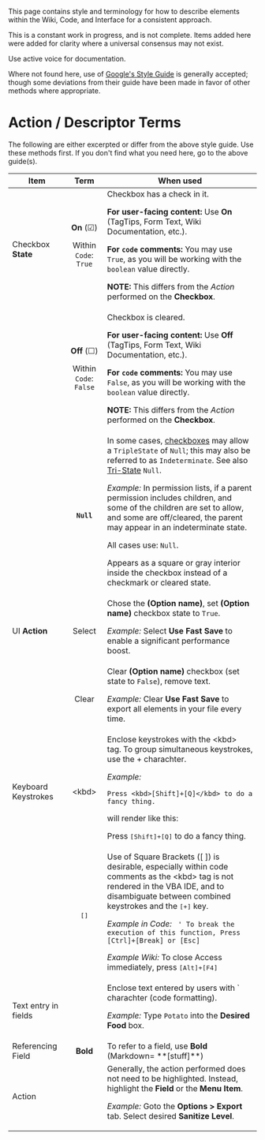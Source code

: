 This page contains style and terminology for how to describe elements within the Wiki, Code, and Interface for a consistent approach.

This is a constant work in progress, and is not complete. Items added here were added for clarity where a universal consensus may not exist.

Use active voice for documentation.

Where not found here, use of [Google's Style Guide](https://developers.google.com/style/) is generally accepted; though some deviations from their guide have been made in favor of other methods where appropriate.
<p>
<p>

# Action / Descriptor Terms
The following are either excerpted or differ from the above style guide. Use these methods first. If you don't find what you need here, go to the above guide(s).

|Item|Term|When used
|-|:-:|-
|Checkbox **State**|**On** (☑) <p>Within `Code`: `True` |Checkbox has a check in it. <p>**For user-facing content:** Use **On** (TagTips, Form Text, Wiki Documentation, etc.). <p>**For `code` comments:** You may use `True`, as you will be working with the `boolean` value directly.<p>**NOTE:** This differs from the *Action* performed on the **Checkbox**.
||**Off** (☐) <p>Within `Code`: `False`|Checkbox is cleared. <p>**For user-facing content:** Use **Off** (TagTips, Form Text, Wiki Documentation, etc.). <p>**For `code` comments:** You may use `False`, as you will be working with the `boolean` value directly.<p>**NOTE:** This differs from the *Action* performed on the **Checkbox**.
||**`Null`**|In some cases, [checkboxes](https://docs.microsoft.com/en-us/office/vba/api/access.checkbox.triplestate) may allow a `TripleState` of `Null`; this may also be referred to as `Indeterminate`. See also [Tri-State](https://en.wikipedia.org/wiki/Checkbox#Tri-state%20checkbox) `Null`. <p>*Example:* In permission lists, if a parent permission includes children, and some of the children are set to allow, and some are off/cleared, the parent may appear in an indeterminate state.<p>All cases use: `Null`.<p> Appears as a square or gray interior inside the checkbox instead of a checkmark or cleared state.
|UI **Action**|Select|Chose the **(Option name)**, set **(Option name)** checkbox state to `True`.<p>*Example:* Select **Use Fast Save** to enable a significant performance boost.
||Clear|Clear **(Option name)** checkbox (set state to `False`), remove text.<p>*Example:* Clear **Use Fast Save** to export all elements in your file every time.
|Keyboard Keystrokes|\<kbd>|Enclose keystrokes with the \<kbd></kbd> tag. To group simultaneous keystrokes, use the + charachter.<p>*Example:*<p> `Press <kbd>[Shift]+[Q]</kbd> to do a fancy thing.` <p>will render like this:<p> Press <kbd>[Shift]+[Q]</kbd> to do a fancy thing.
||<kbd>[]</kbd>|Use of Square Brackets ([ ]) is desirable, especially within code comments as the \<kbd> tag is not rendered in the VBA IDE, and to disambiguate between combined keystrokes and the <kbd>[+]</kbd> key.<p> *Example in Code:* ` ' To break the execution of this function, Press [Ctrl]+[Break] or [Esc]` <p> *Example Wiki:* To close Access immediately, press <kbd>[Alt]+[F4]</kbd>
|Text entry in fields||Enclose text entered by users with \` charachter (code formatting). <p> *Example:* Type `Potato` into the **Desired Food** box.
|Referencing Field|**Bold**|To refer to a field, use **Bold** (Markdown= \**[stuff]**)
|Action||Generally, the action performed does not need to be highlighted. Instead, highlight the **Field** or the **Menu Item**. <P>*Example:* Goto the **Options > Export** tab. Select desired **Sanitize Level**.
